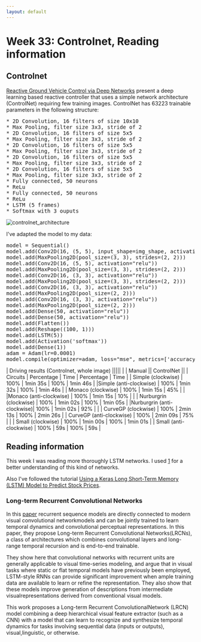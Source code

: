 ```yaml
---
layout: default
---
```

# Week 33: Controlnet, Reading information

## Controlnet

[Reactive Ground Vehicle Control via Deep Networks](https://pdfs.semanticscholar.org/ec17/ec40bb48ec396c626506b6fe5386a614d1c7.pdf) present a deep learning based reactive controller that uses a simple network architecture (ControlNet) requiring few training images. ControlNet has 63223 trainable parameters in the following structure: 

<pre>
* 2D Convolution, 16 filters of size 10x10
* Max Pooling, filter size 3x3, stride of 2
* 2D Convolution, 16 filters of size 5x5
* Max Pooling, filter size 3x3, stride of 2
* 2D Convolution, 16 filters of size 5x5
* Max Pooling, filter size 3x3, stride of 2
* 2D Convolution, 16 filters of size 5x5
* Max Pooling, filter size 3x3, stride of 2
* 2D Convolution, 16 filters of size 5x5
* Max Pooling, filter size 3x3, stride of 2
* Fully connected, 50 neurons
* ReLu
* Fully connected, 50 neurons
* ReLu
* LSTM (5 frames)
* Softmax with 3 ouputs
</pre>


![controlnet_architecture](https://roboticsurjc-students.github.io/2017-tfm-vanessa-fernandez/images/controlnet_architecture.png)


I've adapted the model to my data:

<pre>
model = Sequential()
model.add(Conv2D(16, (5, 5), input_shape=img_shape, activation="relu"))
model.add(MaxPooling2D(pool_size=(3, 3), strides=(2, 2)))
model.add(Conv2D(16, (5, 5), activation="relu"))
model.add(MaxPooling2D(pool_size=(3, 3), strides=(2, 2)))
model.add(Conv2D(16, (3, 3), activation="relu"))
model.add(MaxPooling2D(pool_size=(3, 3), strides=(2, 2)))
model.add(Conv2D(16, (3, 3), activation="relu"))
model.add(MaxPooling2D(pool_size=(2, 2)))
model.add(Conv2D(16, (3, 3), activation="relu"))
model.add(MaxPooling2D(pool_size=(2, 2)))
model.add(Dense(50, activation="relu"))
model.add(Dense(50, activation="relu"))
model.add(Flatten())
model.add(Reshape((100, 1)))
model.add(LSTM(5))
model.add(Activation('softmax'))
model.add(Dense(1))
adam = Adam(lr=0.0001)
model.compile(optimizer=adam, loss="mse", metrics=['accuracy', 'mse', 'mae'])
</pre>


|            Driving results (Controlnet, whole image)                  |||||
|                           |        Manual        ||      ControlNet      || 
|      Circuits             | Percentage |   Time   | Percentage |   Time   | 
|  Simple (clockwise)       |    100%    | 1min 35s |     100%   | 1min 46s |
|Simple (anti-clockwise)    |    100%    | 1min 32s |     100%   | 1min 46s |
|  Monaco (clockwise)       |    100%    | 1min 15s |      45%   |          |
|Monaco (anti-clockwise)    |    100%    | 1min 15s |      10%   |          |
| Nurburgrin (clockwise)    |    100%    | 1min 02s |     100%   | 1min 05s |
|Nurburgrin (anti-clockwise)|    100%    | 1min 02s |      92%   |          |
|   CurveGP (clockwise)     |    100%    | 2min 13s |     100%   | 2min 26s |
| CurveGP (anti-clockwise)  |    100%    | 2min 09s |      75%   |          |
|   Small (clockwise)       |    100%    | 1min 00s |     100%   | 1min 01s |
| Small (anti-clockwise)    |    100%    |    59s   |     100%   |    59s   |




## Reading information

This week I was reading more thoroughly LSTM networks. I used [1](https://colah.github.io/posts/2015-08-Understanding-LSTMs/) for a better understanding of this kind of networks.

Also I've followed the tutorial [Using a Keras Long Short-Term Memory (LSTM) Model to Predict Stock Prices](https://www.kdnuggets.com/2018/11/keras-long-short-term-memory-lstm-model-predict-stock-prices.html). 



### Long-term Recurrent Convolutional Networks

In this [paper](https://arxiv.org/pdf/1411.4389.pdf) recurrent sequence models are directly connected to modern visual convolutional networkmodels and can be jointly trained to learn temporal dynamics and convolutional perceptual representations. In this paper, they propose Long-term Recurrent Convolutional Networks(LRCNs), a class of architectures which combines convolutional layers and long-range temporal recursion and is end-to-end trainable.

They show here that convolutional networks with recurrent units are generally applicable to visual time-series modeling, and argue that in visual tasks where static or flat temporal models have previously been employed, LSTM-style RNNs can provide significant improvement when ample training data are available to learn or refine the representation. They also show that these models improve generation of descriptions from intermediate visualrepresentations derived from conventional visual models.

This work proposes a Long-term Recurrent ConvolutionalNetwork (LRCN) model combining a deep hierarchical visual feature extractor (such as a CNN) with a model that can learn to recognize and synthesize temporal dynamics for tasks involving sequential data (inputs or outputs), visual,linguistic, or otherwise. 


